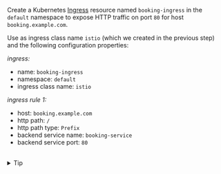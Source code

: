 Create a Kubernetes [Ingress](https://kubernetes.io/docs/concepts/services-networking/ingress/)
resource named `booking-ingress` in the `default` namespace to
expose HTTP traffic on port `80` for host `booking.example.com`.


Use as ingress class name `istio` (which we created in the previous step) and the following configuration properties:

*ingress:*
* name: `booking-ingress`
* namespace: `default`
* ingress class name: `istio`

*ingress rule 1:*
* host: `booking.example.com`
* http path: `/`
* http path type: `Prefix`
* backend service name: `booking-service`
* backend service port: `80`


<br>
<details><summary>Tip</summary>

```plain
apiVersion: networking.k8s.io/v1
kind: Ingress
metadata:
 name: // TODO
spec:
 ingressClassName: // TODO
 rules:
 - host: // TODO
   http:
    paths:
    - path: // TODO
      pathType: // TODO
      backend:
       service:
        name: // TODO
        port:
         number: // TODO
```{{copy}}
</details>

<br>
<details><summary>Solution</summary>

```plain
apiVersion: networking.k8s.io/v1
kind: Ingress
metadata:
 name: booking-ingress
spec:
 ingressClassName: istio
 rules:
 - host: booking.example.com
   http:
    paths:
    - path: /
      pathType: Prefix
      backend:
       service:
        name: booking-service
        port:
         number: 80
```{{copy}}
</details>